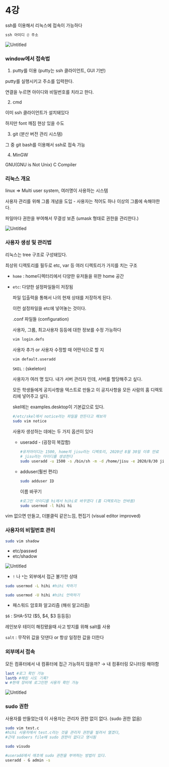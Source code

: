 # 4강

ssh를 이용해서 리눅스에 접속이 가능하다

```python
ssh 아이디 @ 주소 
```

![Untitled](4%E1%84%80%E1%85%A1%E1%86%BC%208cacd97d842c42bd8d92b5cf4efd97b1/Untitled.png)

### window에서 접속법

1) putty를 이용 (putty는 ssh 클라이언트, GUI 기반)

putty를 실행시키고 주소를 입력한다.

연결을 누르면 아이디와 비밀번호를 치라고 한다.

2) cmd

이미 ssh 클라이언트가 설치돼있다

하지만 font 깨짐 현상 있을 수도

3) git (분산 버전 관리 시스템)

그 중 git bash를 이용해서 ssh로 접속 가능

4) MinGW 

GNU(GNU is Not Unix) C Compiler

### 리눅스 개요

linux ⇒ Multi user system, 여러명이 사용하는 시스템

사용자 관리를 위해 그룹 개념을 도입 - 사용자는 적어도 하나 이상의 그룹에 속해야한다.

파일마다 권한을 부여해서 무결성 보존 (umask 형태로 권한을 관리한다.)

![Untitled](4%E1%84%80%E1%85%A1%E1%86%BC%208cacd97d842c42bd8d92b5cf4efd97b1/Untitled%201.png)

### 사용자 생성 및 관리법

리눅스는 tree 구조로 구성돼있다. 

최상위 디렉토리를 필두로 etc, var 등 여러 디렉토리가 가지를 치는 구조

- `home` : home디렉터리에서 다양한 유저들을 위한 home 공간

- `etc`: 다양한 설정파일들이 저장됨
    
    파일 입출력을 통해서 나의 현재 상태를 저장하게 된다.
    
    이런 설정파일을 etc에 넣어놓는 것이다.
    
    .conf 파일들 (configuration) 
    
    사용자, 그룹, 최고사용자 등등에 대한 정보를 수정 가능하다
    
    ```bash
    vim login.defs
    ```
    
    사용자 추가 or 사용자 수정할 때 어떤식으로 할 지
    
    ```bash
    vim default.useradd
    ```
    
    `SKEL` : (skeleton)
    
    사용자가 여러 명 있다. 내가 서버 관리자 인데, 서버를 할당해주고 싶다.
    
    모든 학생들에게 공지사항을 텍스트로 만들고 이 공지사항을 모든 사람의 홈 디렉토리에 넣어주고 싶다. 
    
    skel에는 examples.desktop이 기본값으로 있다.
    
    ```bash
    #/etc/skel에서 notice라는 파일을 만든다고 해보자
    sudo vim notice
    ```
    
    사용자 생성하는 데에는 두 가지 옵션이 있다
    
    - useradd - (굉장히 복잡함)
        
        ```bash
        #유저아이디는 1500, home의 jisu라는 디렉토리, 2020년 8월 30일 이후 만료
        # jisu라는 아이디를 생성한다
        sudo useradd -u 1500 -s /bin/sh -m -d /home/jisu -e 2020/8/30 jisu 
        
        ```
        
    
    - adduser(훨씬 편리)
        
        ```bash
        sudo adduser ID
        ```
        
        이름 바꾸기
        
        ```bash
        #로그인 아이디를 hi에서 hihi로 바꾸겠다 (홈 디렉토리는 안바뀜)
        sudo usermod -l hihi hi
        ```
        
    

vim 없으면 만들고, 더블클릭 같은느낌, 편집기 (visual editor improved)

### 사용자의 비밀번호 관리

```bash
sudo vim shadow 
```

- etc/passwd
- etc/shadow

![Untitled](4%E1%84%80%E1%85%A1%E1%86%BC%208cacd97d842c42bd8d92b5cf4efd97b1/Untitled%202.png)

- `!` 나 `*`는 외부에서 접근 불가한 상태

```bash
sudo usermod -L hihi #hihi 락하기

sudo usermod -U hihi #hihi 언락하기
```

- 패스워드 암호화 알고리즘 (해쉬 알고리즘)

`$6` : SHA-512 ($5, $4, $3 등등등)

레인보우 테이이 해킹됐을때 사고 방지를 위해 salt를 사용

`salt` : 무작위 값을 덧댄다 or 항상 일정한 값을 더한다 

### 외부에서 접속

모든 컴퓨터에서 내 컴퓨터에 접근 가능하지 않을까? → 내 컴퓨터링 모니터링 해야함

```bash
last #로그 확인 가능
lastb #해킹 시도 기록?
w #현재 장비에 로그인한 사용자 확인 가능

```

![Untitled](4%E1%84%80%E1%85%A1%E1%86%BC%208cacd97d842c42bd8d92b5cf4efd97b1/Untitled%203.png)

### sudo 권한

사용자를 만들었는데 이 사용자는 관리자 권한 없이 없다. (sudo 권한 없음)

```bash
sudo vim test.c 
#hihi 사용자에서 test.c라는 것을 관리자 권한을 빌려서 열겠다, 
#근데 sudoers file에 sudo 권한이 없다고 명시됨

sudo visudo 

#useradd에서 애초에 sudo 권한을 부여하는 방법이 있다.
useradd - G admin -s
```